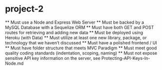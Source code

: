 # project-2
** Must use a Node and Express Web Server
** Must be backed by a MySQL Database with a Sequelize ORM
** Must have both GET and POST routes for retrieving and adding new data
** Must be deployed using Heroku (with Data)
** Must utilize at least one new library, package, or technology that we haven’t discussed
** Must have a polished frontend / UI
** Must have folder structure that meets MVC Paradigm
** Must meet good quality coding standards (indentation, scoping, naming)
** Must not expose sensitive API key information on the server, see Protecting-API-Keys-In-Node.md
